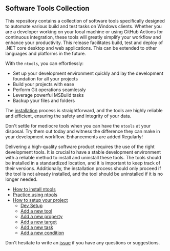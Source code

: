 ## Software Tools Collection

This repository contains a collection of software tools specifically designed to automate various build and test tasks on Windows clients. Whether you are a developer working on your local machine or using GitHub Actions for continuous integration, these tools will greatly simplify your workflow and enhance your productivity.  This release facilitates build, test and deploy of .NET core desktop and web applications.  This can be extended to other languages and platforms in the future.

With the `ntools`, you can effortlessly:

- Set up your development environment quickly and lay the development foundation for all your projects
- Build your projects with ease
- Perform Git operations seamlessly
- Leverage powerful MSBuild tasks
- Backup your files and folders

The [installation](installation.md) process is straightforward, and the tools are highly reliable and efficient, ensuring the safety and integrity of your data.

Don't settle for mediocre tools when you can have the `ntools` at your disposal. Try them out today and witness the difference they can make in your development workflow. Enhancements are added Regularly! 

Delivering a high-quality software product requires the use of the right development tools. It is crucial to have a stable development environment with a reliable method to install and uninstall these tools. The tools should be installed in a standardized location, and it is important to keep track of their versions. Additionally, the installation process should only proceed if the tool is not already installed, and the tool should be uninstalled if it is no longer needed.

- [How to install ntools](installation.md)
- [Practice using ntools](usage.md)
- [How to setup your project](setup.md)
    - [Dev Setup](setup.md#devsetup)
    - [Add a new tool](setup.md#add-a-new-tool)
    - [Add a new property](setup.md#add-a-new-property)
    - [Add a new target](setup.md#add-a-new-target)
    - [Add a new task](setup.md#add-a-new-task)
    - [Add a new condition](setup.md#add-a-new-condition)

Don't hesitate to write an [issue](https://github.com/naz-hage/NTools/issues) if you have any questions or suggestions.